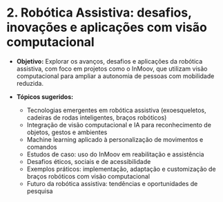 # 2. Robótica Assistiva: desafios, inovações e aplicações com visão computacional

- **Objetivo:** Explorar os avanços, desafios e aplicações da robótica assistiva, com foco em projetos como o InMoov, que utilizam visão computacional para ampliar a autonomia de pessoas com mobilidade reduzida.

- **Tópicos sugeridos:**
  - Tecnologias emergentes em robótica assistiva (exoesqueletos, cadeiras de rodas inteligentes, braços robóticos)
  - Integração de visão computacional e IA para reconhecimento de objetos, gestos e ambientes
  - Machine learning aplicado à personalização de movimentos e comandos
  - Estudos de caso: uso do InMoov em reabilitação e assistência
  - Desafios éticos, sociais e de acessibilidade
  - Exemplos práticos: implementação, adaptação e customização de braços robóticos com visão computacional
  - Futuro da robótica assistiva: tendências e oportunidades de pesquisa
